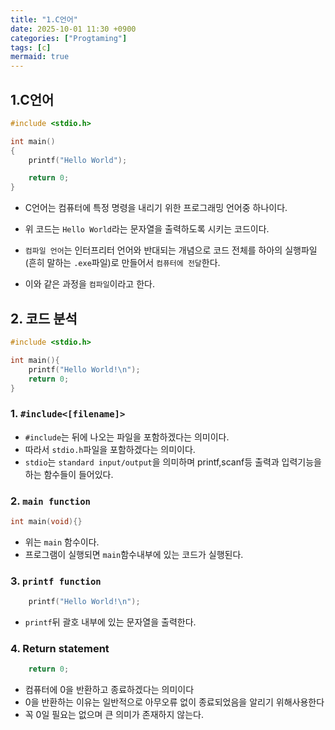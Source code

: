 ```yaml
---
title: "1.C언어"
date: 2025-10-01 11:30 +0900
categories: ["Progtaming"]
tags: [c]
mermaid: true
---
```

## 1.C언어
```c
#include <stdio.h>

int main()
{
    printf("Hello World");

    return 0;
}
```
- C언어는 컴퓨터에 특정 명령을 내리기 위한 프로그래밍 언어중 하나이다.
- 위 코드는 `Hello World`라는 문자열을 출력하도록 시키는 코드이다.

- `컴파일 언어`는 인터프리터 언어와 반대되는 개념으로 코드 전체를 하아의 실행파일(흔히 말하는 `.exe`파일)로 만들어서 `컴퓨터에 전달`한다.
- 이와 같은 과정을 `컴파일`이라고 한다.

## 2. 코드 분석
```c
#include <stdio.h>

int main(){
	printf("Hello World!\n");
	return 0;
}
```
### 1. `#include<[filename]>`
- `#include`는 뒤에 나오는 파일을 포함하겠다는 의미이다. 
- 따라서 `stdio.h`파일을 포함하겠다는 의미이다.
- `stdio`는 `standard input/output`을 의미하며 printf,scanf등 출력과 입력기능을 하는 함수들이 들어있다.
### 2. `main function`
```c 
int main(void){}
```
- 위는 `main` 함수이다.
- 프로그램이 실행되면 `main`함수내부에 있는 코드가 실행된다.
### 3. `printf function`
```c
	printf("Hello World!\n");
```
- `printf`뒤 괄호 내부에 있는 문자열을 출력한다. 
### 4. Return statement
```c
	return 0;
```
- 컴퓨터에 0을 반환하고 종료하겠다는 의미이다
- 0을 반환하는 이유는 일반적으로 아무오류 없이 종료되었음을 알리기 위해사용한다
- 꼭 0일 필요는 없으며 큰 의미가 존재하지 않는다. 